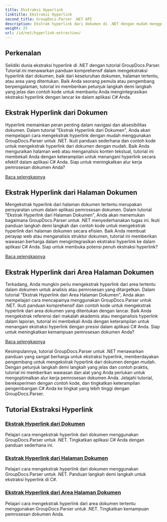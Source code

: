 ```yaml
---
title: Ekstraksi Hyperlink
linktitle: Ekstraksi Hyperlink
second_title: GroupDocs.Parser .NET API
description: Ekstrak hyperlink dari dokumen di .NET dengan mudah menggunakan GroupDocs.Parser. Tingkatkan aplikasi C# Anda dengan panduan langkah demi langkah untuk ekstraksi hyperlink.
weight: 25
url: /id/net/hyperlink-extraction/
---
```

## Perkenalan

Selidiki dunia ekstraksi hyperlink di .NET dengan tutorial GroupDocs.Parser. Tutorial ini menawarkan panduan komprehensif dalam mengekstraksi hyperlink dari dokumen, baik dari keseluruhan dokumen, halaman tertentu, atau area yang ditentukan. Baik Anda seorang pemula atau pengembang berpengalaman, tutorial ini memberikan petunjuk langkah demi langkah yang jelas dan contoh kode untuk membantu Anda mengintegrasikan ekstraksi hyperlink dengan lancar ke dalam aplikasi C# Anda.

## Ekstrak Hyperlink dari Dokumen

Hyperlink memainkan peran penting dalam navigasi dan aksesibilitas dokumen. Dalam tutorial "Ekstrak Hyperlink dari Dokumen", Anda akan mempelajari cara mengekstrak hyperlink dengan mudah menggunakan GroupDocs.Parser untuk .NET. Ikuti panduan sederhana dan contoh kode untuk mengekstrak hyperlink dari dokumen dengan mudah. Baik Anda menguraikan halaman web atau menganalisis konten tekstual, tutorial ini membekali Anda dengan keterampilan untuk menangani hyperlink secara efektif dalam aplikasi C# Anda. Siap untuk meningkatkan alur kerja pemrosesan dokumen Anda?

[Baca selengkapnya](./extract-hyperlinks-from-document/)

## Ekstrak Hyperlink dari Halaman Dokumen

Mengekstrak hyperlink dari halaman dokumen tertentu merupakan persyaratan umum dalam aplikasi pemrosesan dokumen. Dalam tutorial "Ekstrak Hyperlink dari Halaman Dokumen", Anda akan menemukan bagaimana GroupDocs.Parser untuk .NET menyederhanakan tugas ini. Ikuti panduan langkah demi langkah dan contoh kode untuk mengekstrak hyperlink dari halaman dokumen secara efisien. Baik Anda membuat perayap web atau menganalisis struktur dokumen, tutorial ini memberikan wawasan berharga dalam mengintegrasikan ekstraksi hyperlink ke dalam aplikasi C# Anda. Siap untuk membuka potensi penuh ekstraksi hyperlink?

[Baca selengkapnya](./extract-hyperlinks-from-document-page/)

## Ekstrak Hyperlink dari Area Halaman Dokumen

Terkadang, Anda mungkin perlu mengekstrak hyperlink dari area tertentu dalam dokumen untuk analisis atau pemrosesan yang ditargetkan. Dalam tutorial "Ekstrak Hyperlink dari Area Halaman Dokumen", Anda akan mempelajari cara mencapainya menggunakan GroupDocs.Parser untuk .NET. Ikuti panduan komprehensif dan contoh kode untuk mengekstrak hyperlink dari area dokumen yang ditentukan dengan lancar. Baik Anda mengekstrak referensi dari makalah akademis atau menganalisis hyperlink dalam laporan, tutorial ini membekali Anda dengan keterampilan untuk menangani ekstraksi hyperlink dengan presisi dalam aplikasi C# Anda. Siap untuk meningkatkan kemampuan pemrosesan dokumen Anda?

[Baca selengkapnya](./extract-hyperlinks-from-document-page-area/)

Kesimpulannya, tutorial GroupDocs.Parser untuk .NET menawarkan panduan yang sangat berharga untuk ekstraksi hyperlink, memberdayakan pengembang untuk mengekstrak hyperlink dari dokumen dengan mudah. Dengan petunjuk langkah demi langkah yang jelas dan contoh praktis, tutorial ini memberikan wawasan dan alat yang Anda perlukan untuk mengoptimalkan alur kerja pemrosesan dokumen Anda. Jelajahi tutorial, bereksperimen dengan contoh kode, dan tingkatkan keterampilan pengembangan C# Anda ke tingkat yang lebih tinggi dengan GroupDocs.Parser.
## Tutorial Ekstraksi Hyperlink
### [Ekstrak Hyperlink dari Dokumen](./extract-hyperlinks-from-document/)
Pelajari cara mengekstrak hyperlink dari dokumen menggunakan GroupDocs.Parser untuk .NET. Tingkatkan aplikasi C# Anda dengan panduan sederhana ini.
### [Ekstrak Hyperlink dari Halaman Dokumen](./extract-hyperlinks-from-document-page/)
Pelajari cara mengekstrak hyperlink dari dokumen menggunakan GroupDocs.Parser untuk .NET. Panduan langkah demi langkah untuk ekstraksi hyperlink di C#.
### [Ekstrak Hyperlink dari Area Halaman Dokumen](./extract-hyperlinks-from-document-page-area/)
Pelajari cara mengekstrak hyperlink dari area dokumen tertentu menggunakan GroupDocs.Parser untuk .NET. Tingkatkan kemampuan pemrosesan dokumen Anda.